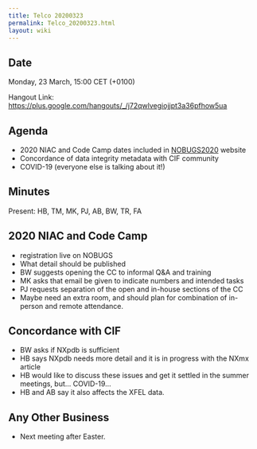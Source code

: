 ```yaml
---
title: Telco 20200323
permalink: Telco_20200323.html
layout: wiki
---
```


Date
----

Monday, 23 March, 15:00 CET (+0100)

<!-- end of autogeneration -->

Hangout Link:
<https://plus.google.com/hangouts/_/j72qwlvegiojjpt3a36pfhow5ua>

Agenda
------
   * 2020 NIAC and Code Camp dates included in [NOBUGS2020](https://indico.desy.de/indico/event/24321/overview) website
   * Concordance of data integrity metadata with CIF community
   * COVID-19 (everyone else is talking about it!)
   
Minutes
------
Present: HB, TM, MK, PJ, AB, BW, TR, FA

2020 NIAC and Code Camp
--------------------
  * registration live on NOBUGS
  * What detail should be published
  * BW suggests opening the CC to informal Q&A and training
  * MK asks that email be given to indicate numbers and intended tasks
  * PJ requests separation of the open and in-house sections of the CC
  * Maybe need an extra room, and should plan for combination of in-person and remote attendance.
  

Concordance with CIF
---------------------
  * BW asks if NXpdb is sufficient
  * HB says NXpdb needs more detail and it is in progress with the NXmx article
  * HB would like to discuss these issues and get it settled in the summer meetings, but... COVID-19...
  * HB and AB say it also affects the XFEL data.
  
Any Other Business
------------
  * Next meeting after Easter.
  
  

